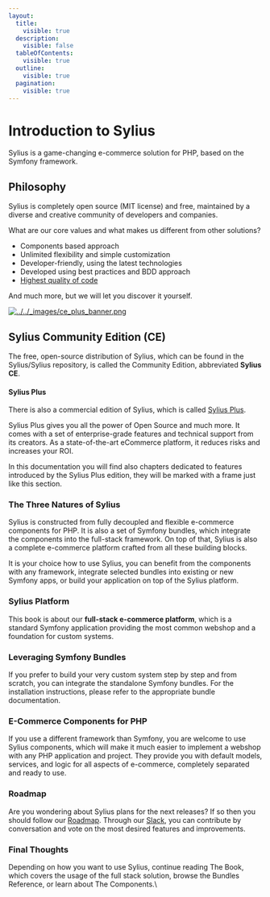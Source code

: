 ```yaml
---
layout:
  title:
    visible: true
  description:
    visible: false
  tableOfContents:
    visible: true
  outline:
    visible: true
  pagination:
    visible: true
---
```


# Introduction to Sylius

Sylius is a game-changing e-commerce solution for PHP, based on the Symfony framework.

## Philosophy

Sylius is completely open source (MIT license) and free, maintained by a diverse and creative community of developers and companies.

What are our core values and what makes us different from other solutions?

* Components based approach
* Unlimited flexibility and simple customization
* Developer-friendly, using the latest technologies
* Developed using best practices and BDD approach
* [Highest quality of code](https://scrutinizer-ci.com/g/Sylius/Sylius/)

And much more, but we will let you discover it yourself.

[![../../\_images/ce\_plus\_banner.png](https://old-docs.sylius.com/en/1.13/\_images/ce\_plus\_banner.png)](https://sylius.com/plus/?utm\_source=docs\&utm\_medium=cta\&utm\_campaign=plus)

## Sylius Community Edition (CE)

The free, open-source distribution of Sylius, which can be found in the Sylius/Sylius repository, is called the Community Edition, abbreviated **Sylius CE**.

#### Sylius Plus

There is also a commercial edition of Sylius, which is called [Sylius Plus](https://sylius.com/plus/).

Sylius Plus gives you all the power of Open Source and much more. It comes with a set of enterprise-grade features and technical support from its creators. As a state-of-the-art eCommerce platform, it reduces risks and increases your ROI.

In this documentation you will find also chapters dedicated to features introduced by the Sylius Plus edition, they will be marked with a frame just like this section.

### The Three Natures of Sylius

Sylius is constructed from fully decoupled and flexible e-commerce components for PHP. It is also a set of Symfony bundles, which integrate the components into the full-stack framework. On top of that, Sylius is also a complete e-commerce platform crafted from all these building blocks.

It is your choice how to use Sylius, you can benefit from the components with any framework, integrate selected bundles into existing or new Symfony apps, or build your application on top of the Sylius platform.

### Sylius Platform

This book is about our **full-stack e-commerce platform**, which is a standard Symfony application providing the most common webshop and a foundation for custom systems.

### Leveraging Symfony Bundles

If you prefer to build your very custom system step by step and from scratch, you can integrate the standalone Symfony bundles. For the installation instructions, please refer to the appropriate bundle documentation.

### E-Commerce Components for PHP

If you use a different framework than Symfony, you are welcome to use Sylius components, which will make it much easier to implement a webshop with any PHP application and project. They provide you with default models, services, and logic for all aspects of e-commerce, completely separated and ready to use.

### Roadmap

Are you wondering about Sylius plans for the next releases? If so then you should follow our [Roadmap](https://sylius.com/roadmap). Through our [Slack](https://old-docs.sylius.com/en/1.13/book/support/index.html), you can contribute by conversation and vote on the most desired features and improvements.

### Final Thoughts

Depending on how you want to use Sylius, continue reading The Book, which covers the usage of the full stack solution, browse the Bundles Reference, or learn about The Components.\
